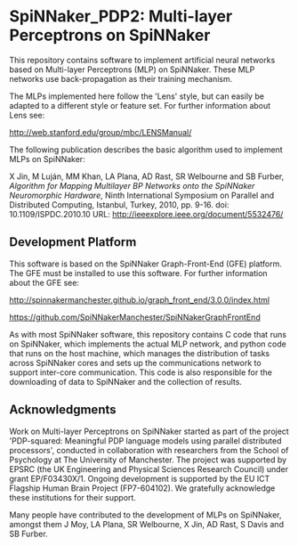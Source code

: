 SpiNNaker_PDP2: Multi-layer Perceptrons on SpiNNaker
====================================================

This repository contains software to implement artificial neural
networks based on Multi-layer Perceptrons (MLP) on SpiNNaker.
These MLP networks use back-propagation as their training mechanism.

The MLPs implemented here follow the 'Lens' style, but can easily be
adapted to a different style or feature set. For further information
about Lens see:

http://web.stanford.edu/group/mbc/LENSManual/

The following publication describes the basic algorithm used to implement
MLPs on SpiNNaker:

X Jin, M Luján, MM Khan, LA Plana, AD Rast, SR Welbourne and SB Furber,
*Algorithm for Mapping Multilayer BP Networks onto the SpiNNaker
Neuromorphic Hardware*,
Ninth International Symposium on Parallel and Distributed Computing,
Istanbul, Turkey, 2010, pp. 9-16.
doi: 10.1109/ISPDC.2010.10
URL: http://ieeexplore.ieee.org/document/5532476/

Development Platform
--------------------

This software is based on the SpiNNaker Graph-Front-End (GFE) platform.
The GFE must be installed to use this software. For further information
about the GFE see:

http://spinnakermanchester.github.io/graph_front_end/3.0.0/index.html

https://github.com/SpiNNakerManchester/SpiNNakerGraphFrontEnd

As with most SpiNNaker software, this repository contains C code that
runs on SpiNNaker, which implements the actual MLP network, and python
code that runs on the host machine, which manages the distribution of
tasks across SpiNNaker cores and sets up the communications network
to support inter-core communication. This code is also responsible for
the downloading of data to SpiNNaker and the collection of results.

Acknowledgments
---------------

Work on Multi-layer Perceptrons on SpiNNaker started as part of the
project 'PDP-squared: Meaningful PDP language models using parallel
distributed processors', conducted in collaboration with researchers
from the School of Psychology at The University of Manchester. The project
was supported by EPSRC (the UK Engineering and Physical Sciences Research
Council) under grant EP/F03430X/1. Ongoing development is supported by
the EU ICT Flagship Human Brain Project (FP7-604102). We gratefully
acknowledge these institutions for their support.

Many people have contributed to the development of MLPs on SpiNNaker,
amongst them J Moy, LA Plana, SR Welbourne, X Jin, AD Rast, S Davis
and SB Furber.
